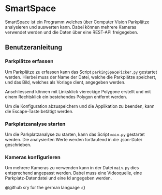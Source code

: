# SmartSpace

SmartSpace ist ein Programm welches über Computer Vision Parkplätze analysieren und auswerten kann. Dabei können mehrere Kameras verwendet werden und die Daten über eine REST-API freigegeben.

## Benutzeranleitung

### Parkplätze erfassen

Um Parkplätze zu erfassen kann das Script ```parkingSpacePicker.py``` gestartet werden. Hierbei muss der Name der Datei, welche die Parkplätze speichert, und das Bild, welches als Vorlage dient, angegeben werden.

Anschliessend können mit Linksklick viereckige Polygone erstellt und mit einem Rechtsklick ein bestehendes Polygon entfernt werden.

Um die Konfiguration abzuspeichern und die Applikation zu beenden, kann die Escape-Taste betätigt werden.

### Parkplatzanalyse starten

Um die Parkplatzanalyse zu starten, kann das Script ```main.py``` gestartet werden. Die analysierten Werte werden fortlaufend in die .json-Datei geschrieben.

### Kameras konfigurieren

Um mehrere Kameras zu verwenden kann in der Datei ```main.py``` dies entsprechend angepasst werden. Dabei muss eine Videoquelle, eine Parkplatz-Datendatei und eine Id angegeben werden.















@github sry for the german language :()
